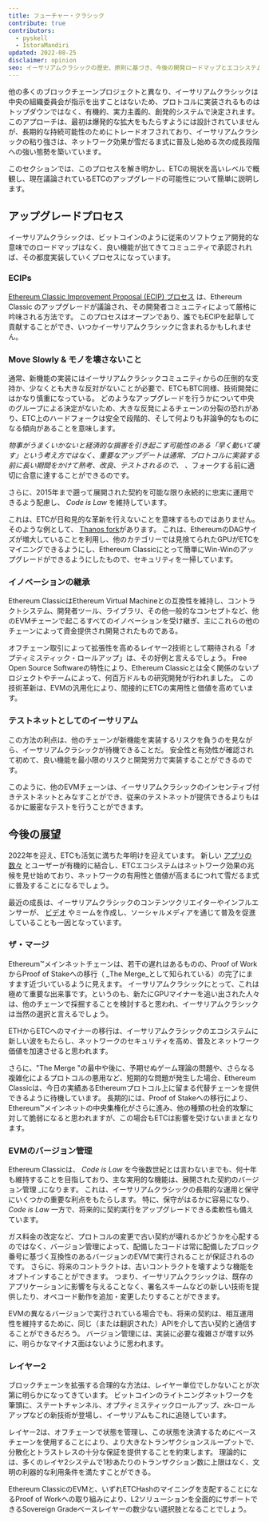 ```yaml
---
title: フューチャー・クラシック
contribute: true
contributors:
  - pyskell
  - IstoraMandiri
updated: 2022-08-25
disclaimer: opinion
seo: イーサリアムクラシックの歴史、原則に基づき、今後の開発ロードマップとエコシステムにおける意思決定の方法について解説します。
---
```


他の多くのブロックチェーンプロジェクトと異なり、イーサリアムクラシックは中央の組織委員会が指示を出すことはないため、プロトコルに実装されるものはトップダウンではなく、有機的、実力主義的、創発的システムで決定されます。 このアプローチは、最初は爆発的な拡大をもたらすようには設計されていませんが、長期的な持続可能性のためにトレードオフされており、イーサリアムクラシックの粘り強さは、ネットワーク効果が雪だるま式に普及し始める次の成長段階への強い態勢を築いています。

このセクションでは、このプロセスを解き明かし、ETCの現状を高いレベルで概観し、現在議論されているETCのアップグレードの可能性について簡単に説明します。

## アップグレードプロセス

イーサリアムクラシックは、ビットコインのように従来のソフトウェア開発的な意味でのロードマップはなく、良い機能が出てきてコミュニティで承認されれば、その都度実装していくプロセスになっています。

### ECIPs

[Ethereum Classic Improvement Proposal (ECIP) プロセス](/development/ecips) は、Ethereum Classic のアップグレードが議論され、その開発者コミュニティによって厳格に吟味される方法です。 このプロセスはオープンであり、誰でもECIPを起草して貢献することができ、いつかイーサリアムクラシックに含まれるかもしれません。

### Move Slowly & モノを壊さないこと

通常、新機能の実装にはイーサリアムクラシックコミュニティからの圧倒的な支持か、少なくとも大きな反対がないことが必要で、ETCもBTC同様、技術開発にはかなり慎重になっている。 どのようなアップグレードを行うかについて中央のグループによる決定がないため、大きな反発によるチェーンの分裂の恐れがあり、ETC上のハードフォークは安全で段階的、そして何よりも非論争的なものになる傾向があることを意味します。

_物事がうまくいかないと経済的な損害を引き起こす可能性のある「早く動いて壊す」という考え方ではなく、重要なアップデートは通常、プロトコルに実装する前に長い期間をかけて熟考、改良、テストされるので、_ 、フォークする前に適切に合意に達することができるのです。

さらに、2015年まで遡って展開された契約を可能な限り永続的に忠実に運用できるよう配慮し、 _Code is Law_ を維持しています。

これは、ETCが日和見的な革新を行えないことを意味するものではありません。 そのような例として、 [Thanos fork](/knowledge/forks#thanos)があります。 これは、EthereumのDAGサイズが増大していることを利用し、他のカテゴリーでは見捨てられたGPUがETCをマイニングできるようにし、Ethereum Classicにとって簡単にWin-Winのアップグレードができるようにしたもので、セキュリティを一掃しています。

### イノベーションの継承

Ethereum ClassicはEthereum Virtual Machineとの互換性を維持し、コントラクトシステム、開発者ツール、ライブラリ、その他一般的なコンセプトなど、他のEVMチェーンで起こるすべてのイノベーションを受け継ぎ、主にこれらの他のチェーンによって資金提供され開発されたものである。

オフチェーン取引によって拡張性を高めるレイヤー2技術として期待される「オプティミスティック・ロールアップ」は、その好例と言えるでしょう。 Free Open Source Softwareの特性により、Ethereum Classicとは全く関係のないプロジェクトやチームによって、何百万ドルもの研究開発が行われました。 この技術革新は、EVMの汎用化により、間接的にETCの実用性と価値を高めています。

### テストネットとしてのイーサリアム

この方法の利点は、他のチェーンが新機能を実装するリスクを負うのを見ながら、イーサリアムクラシックが待機できることだ。 安全性と有効性が確認されて初めて、良い機能を最小限のリスクと開発労力で実装することができるのです。

このように、他のEVMチェーンは、イーサリアムクラシックのインセンティブ付きテストネットとみなすことができ、従来のテストネットが提供できるよりもはるかに厳密なテストを行うことができます。

## 今後の展望

2022年を迎え、ETCも活気に満ちた年明けを迎えています。 新しい [アプリの数々](/services/apps) とユーザーが有機的に結合し、ETCエコシステムはネットワーク効果の兆候を見せ始めており、ネットワークの有用性と価値が高まるにつれて雪だるま式に普及することになるでしょう。

最近の成長は、イーサリアムクラシックのコンテンツクリエイターやインフルエンサーが、 [ビデオ](/videos) やミームを作成し、ソーシャルメディアを通じて普及を促進していることも一因となっています。

### ザ・マージ

Ethereum™メインネットチェーンは、若干の遅れはあるものの、Proof of WorkからProof of Stakeへの移行（ _The Merge_として知られている）の完了にますます近づいているように見えます。 イーサリアムクラシックにとって、これは極めて重要な出来事です。というのも、新たにGPUマイナーを追い出された人々は、他のチェーンで採掘することを検討すると思われ、イーサリアムクラシックは当然の選択と言えるでしょう。

ETHからETCへのマイナーの移行は、イーサリアムクラシックのエコシステムに新しい波をもたらし、ネットワークのセキュリティを高め、普及とネットワーク価値を加速させると思われます。

さらに、"The Merge "の最中や後に、予期せぬゲーム理論の問題や、さらなる複雑化によるプロトコルの悪用など、短期的な問題が発生した場合、Ethereum Classicは、今日の実績あるEthereumプロトコル上に留まる代替チェーンを提供できるように待機しています。 長期的には、Proof of Stakeへの移行により、Ethereum™メインネットの中央集権化がさらに進み、他の種類の社会的攻撃に対して脆弱になると思われますが、この場合もETCは影響を受けないままとなります。

### EVMのバージョン管理

Ethereum Classicは、 _Code is Law_ を今後数世紀とは言わないまでも、何十年も維持することを目指しており、主な実用的な機能は、展開された契約のバージョン管理 _になります。 これは、イーサリアムクラシックの長期的な運用と保守にいくつかの重要な利点をもたらします。 特に、保守がはるかに容易になり、 _Code is Law_ 一方で、将来的に契約実行をアップグレードできる柔軟性も備えています。

ガス料金の改定など、プロトコルの変更で古い契約が壊れるかどうかを心配するのではなく、バージョン管理によって、配備したコードは常に配備したブロック番号に基づく互換性のあるバージョンのEVMで実行されることが保証されるのです。 さらに、将来のコントラクトは、古いコントラクトを壊すような機能をオプトインすることができます。 つまり、イーサリアムクラシックは、既存のアプリケーションに影響を与えることなく、署名スキームなどの新しい技術を提供したり、オペコード動作を追加・変更したりすることができます。

EVMの異なるバージョンで実行されている場合でも、将来の契約は、相互運用性を維持するために、同じ（または翻訳された）APIを介して古い契約と通信することができるだろう。 バージョン管理には、実装に必要な複雑さが増す以外に、明らかなマイナス面はないように思われます。

### レイヤー2

ブロックチェーンを拡張する合理的な方法は、レイヤー単位でしかないことが次第に明らかになってきています。 ビットコインのライトニングネットワークを筆頭に、ステートチャンネル、オプティミスティックロールアップ、zk-ロールアップなどの新技術が登場し、イーサリアムもこれに追随しています。

レイヤー2は、オフチェーンで状態を管理し、この状態を決済するためにベースチェーンを使用することにより、より大きなトランザクションスループットで、分散化とトラストレスの十分な保証を提供することを約束します。 理論的には、多くのレイヤ2システムで1秒あたりのトランザクション数に上限はなく、文明の利器的な利用条件を満たすことができる。

Ethereum ClassicのEVMと、いずれETCHashのマイニングを支配することになるProof of Workへの取り組みにより、L2ソリューションを全面的にサポートできるSovereign Gradeベースレイヤーの数少ない選択肢となることでしょう。
